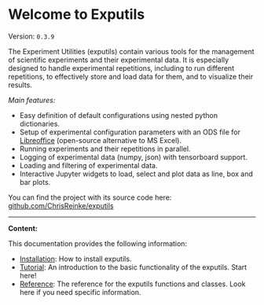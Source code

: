 # Welcome to Exputils

Version: `0.3.9`

The Experiment Utilities (exputils) contain various tools for the management of scientific experiments and their experimental data. 
It is especially designed to handle experimental repetitions, including to run different repetitions, to effectively store and load data for them, and to visualize their results.

_Main features:_

 - Easy definition of default configurations using nested python dictionaries.
 - Setup of experimental configuration parameters with an ODS file for [Libreoffice](https://www.libreoffice.org/) (open-source alternative to MS Excel).
 - Running experiments and their repetitions in parallel.
 - Logging of experimental data (numpy, json) with tensorboard support.
 - Loading and filtering of experimental data.
 - Interactive Jupyter widgets to load, select and plot data as line, box and bar plots.

You can find the project with its source code here: [github.com/ChrisReinke/exputils](https://github.com/ChrisReinke/exputils) 

---

__Content:__

This documentation provides the following information:

 - [Installation](install.md): How to install exputils.
 - [Tutorial](tutorials.md): An introduction to the basic functionality of the exputils. Start here!
 - [Reference](reference/overview.md): The reference for the exputils functions and classes. Look here if you need specific information.